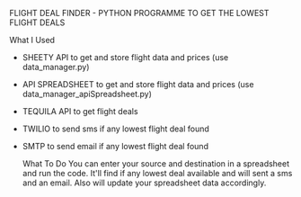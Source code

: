 FLIGHT DEAL FINDER - PYTHON PROGRAMME TO GET THE LOWEST FLIGHT DEALS

What I Used 
- SHEETY API to get and store flight data and prices (use data_manager.py)
- API SPREADSHEET to get and store flight data and prices (use data_manager_apiSpreadsheet.py)
- TEQUILA API to get flight deals
- TWILIO to send sms if any lowest flight deal found
- SMTP to send email if any lowest flight deal found

  What To Do
  You can enter your source and destination in a spreadsheet and run the code.
  It'll find if any lowest deal available and will sent a sms and an email.
  Also will update your spreadsheet data accordingly.
